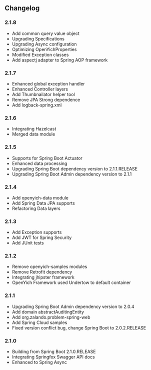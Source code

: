 ## Changelog

### 2.1.8 

- Add common query value object
- Upgrading Specifications
- Upgrading Async configuration
- Optimizing OpenYichProperties
- Modified Exception classes
- Add aspectj adapter to Spring AOP framework

### 2.1.7

- Enhanced global exception handler
- Enhanced Controller layers
- Add Thumbnailator helper tool
- Remove JPA Strong dependence
- Add logback-spring.xml

### 2.1.6 

- Integrating Hazelcast
- Merged data module

### 2.1.5

- Supports for Spring Boot Actuator
- Enhanced data processing
- Upgrading Spring Boot dependency version to 2.1.1.RELEASE
- Upgrading Spring Boot Admin dependency version to 2.1.1

### 2.1.4

- Add openyich-data module
- Add Spring Data JPA supports
- Refactoring Data layers

### 2.1.3

- Add Exception supports
- Add JWT for Spring Security
- Add JUnit tests

### 2.1.2 

- Remove openyich-samples modules
- Remove Retrofit dependency
- Integrating jhipster framework
- OpenYich Framework used Undertow to default container

### 2.1.1

- Upgrading Spring Boot Admin dependency version to 2.0.4
- Add domain abstractAuditingEntity
- Add org.zalando.problem-spring-web
- Add Spring Cloud samples
- Fixed version conflict bug, change Spring Boot to 2.0.2.RELEASE

### 2.1.0

- Building from Spring Boot 2.1.0.RELEASE
- Integrating Springfox Swagger API docs
- Enhanced to Spring Async